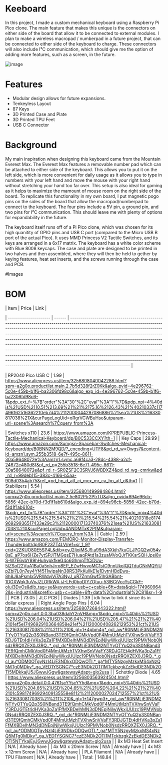 # Keeboard

In this project, I made a custom mechanical keyboard using a Raspberry Pi Pico clone. The main feature that makes this unique is the connectors on either side of the board that allow it to be connected to external modules. I plan to make a wireless macropad / numberpad in a future project, that can be connected to either side of the keyboard to charge. These connectors will also include I²C communication, which should give me the option of adding more features, such as a screen, in the future.

![image](https://github.com/user-attachments/assets/000ffb94-b1bc-40e2-98c2-b1048e56a59c)

# Features

* Modular design allows for future expansions.
* Tenkeyless Layout
* 87 Keys
* 3D Printed Case and Plate
* 3D Printed TPU Feet
* USB C Connector

# Background

My main inspiration when designing this keyboard came from the Mountain Everest Max. The Everest Max features a removable number pad which can be attached to either side of the keyboard. This allows you to put it on the left side, which is more convenient for daily usage as it allows you to type in numbers with your left hand and move the mouse with your right hand without stretching your hand too far over. This setup is also ideal for gaming as it helps to maximize the mamount of mouse room on the right side of the board. To replicate this functionality in my own board, I put magnetic pogo pins on the sides of the board that allow the macropad/numberpad to connect to the keyboard. The four pins include a 5V pin, a ground pin, and two pins for I²C communication. This should leave me with plenty of options for expandability in the future.

The keyboard itself runs off of a Pi Pico clone, which was chosen for its high quanitity of GPIO pins and USB C port (compared to the Micro USB B port of the actual Pico). It uses MMD Princess V2 Tactile Switches, and its keys are arranged in a 6x17 matrix. The keyboard has a white color scheme with Blue 8008 keycaps. The case and plate are designed to be printed in two halves and then assembled, where they will then be held to gether by keying features, heat set inserts, and the screws running through the case and PCB.

#Images

# BOM

| Item | Price  | Link  |

| --------------------- | ------ | ------------------------------------------------------------------------------------------------------------------------------------------------------------------------------------------------------------------------------------------------------------------------------------------------------------------------------------------------------------------------------------------------------------------------------------------------------------------------------------------------------------------------------------------------------------------------------------------------------------------------------------------------------------------------------------------------------------------------------------------------------------ |

| RP2040 Pico USB C     | 1.99   | https://www.aliexpress.us/item/3256808040042288.html?spm=a2g0o.productlist.main.2.7b5d328f2rZ0Kk&algo_pvid=4e296762-5c0e-459b-b1f6-ba2306fd98c6&algo_exp_id=4e296762-5c0e-459b-b1f6-ba2306fd98c6-1&pdp_ext_f=%7B"order"%3A"30"%2C"eval"%3A"1"%7D&pdp_npi=4%40dis%21USD%2110.51%213.69%21%21%2175.16%2126.43%21%40210337c117496162516362210eb7d4%2112000044297086886%21sea%21US%216330817038%21X&curPageLogUid=oRgrVCWBuHse&utparam-url=scene%3Asearch%7Cquery_from%3A     

| Switches x110         | 23.6   | https://www.amazon.com/KPREPUBLIC-Princess-Tactile-Mechanical-Keyboard/dp/B0C533CCXY?th=1                                                                                                                                                                                                                                                                                                                                                                                                                                                                                                                                                                                                                                                                    |
| Key Caps              | 29.99  | https://www.amazon.com/Sumgsn-Spacebar-Switches-Mechanical-Keyboard/dp/B0BNN2M9QD/?_encoding=UTF8&pd_rd_w=Owgs7&content-id=amzn1.sym.255b3518-6e7f-495c-8611-30a58648072e%3Aamzn1.symc.a68f4ca3-28dc-4388-a2cf-24672c480d8f&pf_rd_p=255b3518-6e7f-495c-8611-30a58648072e&pf_rd_r=SR0ZSF2C3SRVJ6WBDXZ4&pd_rd_wg=cmrkw&pd_rd_r=99deb115-383c-4166-b5aa-908d03b4ab75&ref_=pd_hp_d_atf_ci_mcx_mr_ca_hp_atf_d&th=1                                                                                                                                                                                                                                                                                                                                                |
| Stabilizers           | 5.54   | https://www.aliexpress.us/item/3256801499984864.html?spm=a2g0o.productlist.main.2.5e802Ptr2PtrTU&algo_pvid=894e96cb-5856-42ec-b70d-f3d1f1ab610d&algo_exp_id=894e96cb-5856-42ec-b70d-f3d1f1ab610d-1&pdp_ext_f=%7B"order"%3A"111"%2C"eval"%3A"1"%7D&pdp_npi=4%40dis%21USD%215.54%215.54%21%21%215.54%215.54%21%40210318e817496929936517433e29c3%2112000017133740376%21sea%21US%216330817038%21X&curPageLogUid=4ANDMTxK2PfM&utparam-url=scene%3Asearch%7Cquery_from%3A                                                                                                                                                                                                                                                                                          |
| Cable                 | 2.59   | https://www.amazon.com/FEMORO-Monitor-Display-Transfer-Thunderbolt/dp/B0F23ZT4LV/ref=sr_1_9?crid=2ZKUO80E5SP4L&dib=eyJ2IjoiMSJ9.a99dA3Xkjh7kuCLJPGQ2w054v8sE_aP7os6HZe7ytSPJiTMGqsE7HuaqPAtd1a3zuaMVoQJrTKKsrSQHJpsi8vS-W7E6vbY89hHuhvpkfkeG4o6GhmpTfCiDUu-5lZSol22VuA1Ba0a5nhJrrq8EP_EZwHwvoMC1stC9nnUkoIQQTduGNrMQYjUpZbl7L0n7ey4Yf4511wipaNn38RS3PkKullkE1e1DvtnHBdEws-8h8J8aPsmIx5VRWdyiVi7A3NyJ_uR7ZrmGwf51hGABbnt-1DGXWqk3uVoJZLORkWA.jJ-LFd0boDIYZOtuu-53lBCiVccYsCGkF-oIuI3DvOs&dib_tag=se&keywords=usb+c+cable+6ft+data&qid=1749609642&s=industrial&sprefix=usb+c+cable+6ft+data%2Cindustrial%2C81&sr=1-9                                                                                                                                           |
| PCB                   | 73.05  | JLC PCB                                                                                                                                                                                                                                                                                                                                                                                                                                                                                                                                                                                                                                                                                                                                                      |
| Diodes                | 1.39   | idk how to link it since its in dollar express                                                                                                                                                                                                                                                                                                                                                                                                                                                                                                                                                                                                                                                                                                               |
| Right Angle Pogo Pins | 6.04   | https://www.aliexpress.us/item/3256807268443322.html?spm=a2g0o.cart.0.0.3ba038dahY2nVH&mp=1&pdp_npi=5%40dis%21USD%21USD%206.04%21USD%206.04%21%21USD%205.47%21%21%21%402101ef5e17496929103664858e21ef%2112000040826212953%21ct%21US%216330817038%21%211%210&_gl=1*4pbm4g*_gcl_aw*R0NMLjE3NDM2NTYyOTYuQ2p3S0NBand3TE9fQmhCMkVpd0F4MmUtMzhTVXhwSnVVaFY3RDJGTEt4dHVKa3pZa1FfMXBDelhMN3dDNEpjNjlwWkxjUUIzc19PMVNob0NsdzRRQXZEX0J3RQ..*_gcl_dc*R0NMLjE3NDM2NTYyOTYuQ2p3S0NBand3TE9fQmhCMkVpd0F4MmUtMzhTVXhwSnVVaFY3RDJGTEt4dHVKa3pZa1FfMXBDelhMN3dDNEpjNjlwWkxjUUIzc19PMVNob0NsdzRRQXZEX0J3RQ..*_gcl_au*ODM0OTgyNzI4LjE3NDkxODQwOTI.*_ga*MTY5NzgyMzkxMS4xNzQ5MTg0MDky*_ga_VED1YSGNC7*czE3NDk2OTI1MTckbzgkZzEkdDE3NDk2OTI5MDkkajU5JGwwJGgw&gatewayAdapt=glo2usa    |
| Schottky Diode        | 4.65   | https://www.aliexpress.us/item/3256803563924504.html?spm=a2g0o.detail.0.0.4761scYYscYYhd&mp=1&pdp_npi=5%40dis%21USD%21USD%204.65%21USD%204.65%21%21USD%204.22%21%21%21%402101c59817496929409135558e8112%2112000027034712557%21ct%21US%216330817038%21%211%210&_gl=1*147gwp3*_gcl_aw*R0NMLjE3NDM2NTYyOTYuQ2p3S0NBand3TE9fQmhCMkVpd0F4MmUtMzhTVXhwSnVVaFY3RDJGTEt4dHVKa3pZa1FfMXBDelhMN3dDNEpjNjlwWkxjUUIzc19PMVNob0NsdzRRQXZEX0J3RQ..*_gcl_dc*R0NMLjE3NDM2NTYyOTYuQ2p3S0NBand3TE9fQmhCMkVpd0F4MmUtMzhTVXhwSnVVaFY3RDJGTEt4dHVKa3pZa1FfMXBDelhMN3dDNEpjNjlwWkxjUUIzc19PMVNob0NsdzRRQXZEX0J3RQ..*_gcl_au*ODM0OTgyNzI4LjE3NDkxODQwOTI.*_ga*MTY5NzgyMzkxMS4xNzQ5MTg0MDky*_ga_VED1YSGNC7*czE3NDk2OTI1MTckbzgkZzEkdDE3NDk2OTI5NTYkajEyJGwwJGgw&gatewayAdapt=glo2usa |
| 8x M3 Heat Set Insert | N/A    | Already have                                                                                                                                                                                                                                                                                                                                                                                                                                                                                                                                                                                                                                                                                                                                                 |
| 4x M3 x 20mm Screw    | N/A    | Already have                                                                                                                                                                                                                                                                                                                                                                                                                                                                                                                                                                                                                                                                                                                                                 |
| 4x M3 x 12mm Screw    | N/A    | Already have                                                                                                                                                                                                                                                                                                                                                                                                                                                                                                                                                                                                                                                                                                                                                 |
| PLA Filament          | N/A    | Already have                                                                                                                                                                                                                                                                                                                                                                                                                                                                                                                                                                                                                                                                                                                                                 |
| TPU Filament          | N/A    | Already have                                                                                                                                                                                                                                                                                                                                                                                                                                                                                                                                                                                                                                                                                                                                                 |
| Total:                | 148.84 |                                                                                                                                                                                                                                                                                                                                                                                                                                                                                                                                                                                                                                                                                                                                                              |
